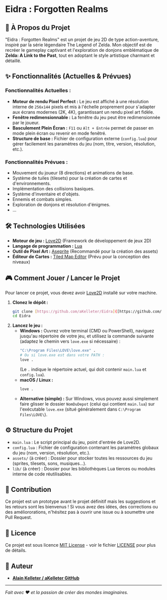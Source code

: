 # Eidra : Forgotten Realms



## 🚀 À Propos du Projet

"Eidra : Forgotten Realms" est un projet de jeu 2D de type action-aventure, inspiré par la série légendaire The Legend of Zelda. Mon objectif est de recréer le gameplay captivant et l'exploration de donjons emblématique de **Zelda: A Link to the Past**, tout en adoptant le style artistique charmant et détaillé.

## ✨ Fonctionnalités (Actuelles & Prévues)

### Fonctionnalités Actuelles :
* **Moteur de rendu Pixel Perfect :** Le jeu est affiché à une résolution interne de `256x144` pixels et mis à l'échelle proprement pour s'adapter aux écrans modernes (2K, 4K), garantissant un rendu pixel art fidèle.
* **Fenêtre redimensionnable :** La fenêtre du jeu peut être redimensionnée par le joueur.
* **Basculement Plein Écran :** `F11` ou `Alt + Entrée` permet de passer en mode plein écran ou revenir en mode fenêtré.
* **Structure de base :** Fichier de configuration externe (`config.lua`) pour gérer facilement les paramètres du jeu (nom, titre, version, résolution, etc.).

### Fonctionnalités Prévues :
* Mouvement du joueur (8 directions) et animations de base.
* Système de tuiles (tilesets) pour la création de cartes et d'environnements.
* Implémentation des collisions basiques.
* Système d'inventaire et d'objets.
* Ennemis et combats simples.
* Exploration de donjons et résolution d'énigmes.
* ...

## 🛠 Technologies Utilisées

* **Moteur de jeu :** [Love2D](https://love2d.org/) (Framework de développement de jeux 2D)
* **Langage de programmation :** [Lua](https://www.lua.org/)
* **Outil de Pixel Art :** [Aseprite](https://www.aseprite.org/) (Recommandé pour la création des assets)
* **Éditeur de Cartes :** [Tiled Map Editor](https://www.mapeditor.org/) (Prévu pour la conception des niveaux)

## 🎮 Comment Jouer / Lancer le Projet

Pour lancer ce projet, vous devez avoir [Love2D](https://love2d.org/) installé sur votre machine.

1.  **Clonez le dépôt :**
    ```bash
    git clone [https://github.com/aKelleter/Eidra]([https://github.com/VotreUtilisateurGitHub/NomDuDepot.git](https://github.com/aKelleter/Eidra))
    cd Eidra
    ```
2.  **Lancez le jeu :**
    * **Windows :** Ouvrez votre terminal (CMD ou PowerShell), naviguez jusqu'au répertoire de votre jeu, et utilisez la commande suivante (adaptez le chemin vers `love.exe` si nécessaire) :
        ```bash
        "C:\Program Files\LOVE\love.exe" .
        # Ou si love.exe est dans votre PATH :
        love .
        ```
        (Le `.` indique le répertoire actuel, qui doit contenir `main.lua` et `config.lua`).
    * **macOS / Linux :**
        ```bash
        love .
        ```
    * **Alternative (simple) :** Sur Windows, vous pouvez aussi simplement faire glisser le dossier `NomDuDepot` (celui qui contient `main.lua`) sur l'exécutable `love.exe` (situé généralement dans `C:\Program Files\LOVE\`).

## ⚙️ Structure du Projet

* `main.lua` : Le script principal du jeu, point d'entrée de Love2D.
* `config.lua` : Fichier de configuration contenant les paramètres globaux du jeu (nom, version, résolution, etc.).
* `assets/` (à créer) : Dossier pour stocker toutes les ressources du jeu (sprites, tilesets, sons, musiques...).
* `lib/` (à créer) : Dossier pour les bibliothèques Lua tierces ou modules interne de code réutilisables.

## 🤝 Contribution

Ce projet est un prototype avant le projet définitif mais les suggestions et les retours sont les bienvenus ! Si vous avez des idées, des corrections ou des améliororations, n'hésitez pas à ouvrir une issue ou à soumettre une Pull Request.

## 📄 Licence

Ce projet est sous licence [MIT License](LICENSE) - voir le fichier [LICENSE](LICENSE) pour plus de détails.

## 👤 Auteur

* **[Alain Kelleter / aKelleter GitHub](https://github.com/aKelleter)**

---
*Fait avec ❤️ et la passion de créer des mondes imaginaires.*
